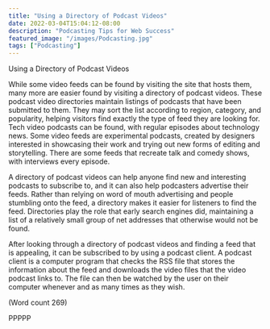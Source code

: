 ```yaml
---
title: "Using a Directory of Podcast Videos"
date: 2022-03-04T15:04:12-08:00
description: "Podcasting Tips for Web Success"
featured_image: "/images/Podcasting.jpg"
tags: ["Podcasting"]
---
```


Using a Directory of Podcast Videos 

While some video feeds can be found by visiting the
site that hosts them, many more are easier found by
visiting a directory of podcast videos. These podcast
video directories maintain listings of podcasts that have
been submitted to them. They may sort the list
according to region, category, and popularity, helping
visitors find exactly the type of feed they are looking
for. Tech video podcasts can be found, with regular
episodes about technology news. Some video feeds are
experimental podcasts, created by designers interested
in showcasing their work and trying out new forms of
editing and storytelling. There are some feeds that
recreate talk and comedy shows, with interviews every
episode.

A directory of podcast videos can help anyone find new
and interesting podcasts to subscribe to, and it can also
help podcasters advertise their feeds. Rather than
relying on word of mouth advertising and people
stumbling onto the feed, a directory makes it easier for
listeners to find the feed. Directories play the role that
early search engines did, maintaining a list of a
relatively small group of net addresses that otherwise
would not be found.

After looking through a directory of podcast videos and
finding a feed that is appealing, it can be subscribed to
by using a podcast client. A podcast client is a computer
program that checks the RSS file that stores the
information about the feed and downloads the video
files that the video podcast links to. The file can then be
watched by the user on their computer whenever and as
many times as they wish.

(Word count 269)

PPPPP
